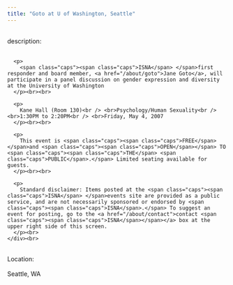 ```yaml
---
title: "Goto at U of Washington, Seattle"
---
```


<div class="flexinode-body flexinode-2">
  <div class="flexinode-textarea-1">
    <div class="form-item">
      <br> <label>description:</label><br /> <br> 
      
      <p>
        <span class="caps"><span class="caps">ISNA</span> </span>first responder and board member, <a href="/about/goto">Jane Goto</a>, will participate in a panel discussion on gender expression and diversity at the University of Washington
      </p><br><br>
      
      <p>
        Kane Hall (Room 130)<br /> <br>Psychology/Human Sexuality<br /> <br>1:30PM to 2:20PM<br /> <br>Friday, May 4, 2007
      </p><br><br>
      
      <p>
        This event is <span class="caps"><span class="caps">FREE</span> </span>and <span class="caps"><span class="caps">OPEN</span></span> TO <span class="caps"><span class="caps">THE</span> <span class="caps">PUBLIC</span>.</span> Limited seating available for guests.
      </p><br><br>
      
      <p>
        Standard disclaimer: Items posted at the <span class="caps"><span class="caps">ISNA</span> </span>events site are provided as a public service, and are not necessarily sponsored or endorsed by <span class="caps"><span class="caps">ISNA</span>.</span> To suggest an event for posting, go to the <a href="/about/contact">contact <span class="caps"><span class="caps">ISNA</span></span></a> box at the upper right side of this screen.
      </p><br>
    </div><br>
  </div>
  
  <div class="flexinode-textfield-2">
    <div class="form-item">
      <br> <label>Location:</label><br /> <br> Seattle, WA<br>
    </div><br>
  </div>
</div>